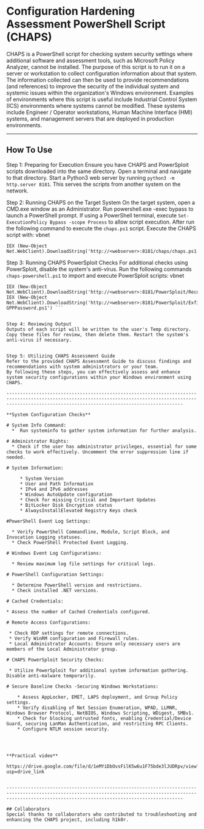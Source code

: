 # Configuration Hardening Assessment PowerShell Script (CHAPS)
CHAPS is a PowerShell script for checking system security settings where additional software and assessment tools, such as Microsoft Policy Analyzer, cannot be installed. The purpose of this script is to run it on a server or workstation to collect configuration information about that system. The information collected can then be used to provide recommendations (and references) to improve the security of the individual system and systemic issues within the organization's Windows environment. Examples of environments where this script is useful include Industrial Control System (ICS) environments where systems cannot be modified. These systems include Engineer / Operator workstations, Human Machine Interface (HMI) systems, and management servers that are deployed in production environments.

-------------------------------------------------------------------------------------------------------------------------------------------------------------------------------------------------------------

## How To Use

Step 1: Preparing for Execution
Ensure you have CHAPS and PowerSploit scripts downloaded into the same directory.
Open a terminal and navigate to that directory.
Start a Python3 web server by running ```python3 -m http.server 8181```. This serves the scripts from another system on the network.


Step 2: Running CHAPS on the Target System
On the target system, open a CMD.exe window as an Administrator.
Run powershell.exe -exec bypass to launch a PowerShell prompt.
If using a PowerShell terminal, execute ```Set-ExecutionPolicy Bypass -scope Process``` to allow script execution.
After  run the following command to execute the ```chaps.ps1``` script.
Execute the CHAPS script with:
vbnet
```Copy code
IEX (New-Object Net.WebClient).DownloadString('http://<webserver>:8181/chaps/chaps.ps1')
```

Step 3: Running CHAPS PowerSploit Checks
For additional checks using PowerSploit, disable the system's anti-virus.
Run the following commands ``` chaps-powershell.ps1```  to import and execute PowerSploit scripts:
vbnet
```Copy code
IEX (New-Object Net.WebClient).DownloadString('http://<webserver>:8181/PowerSploit/Recon/PowerView.ps1')
IEX (New-Object Net.WebClient).DownloadString('http://<webserver>:8181/PowerSploit/Exfiltration/Get-GPPPassword.ps1') ```


Step 4: Reviewing Output
Outputs of each script will be written to the user's Temp directory.
Copy these files for review, then delete them. Restart the system's anti-virus if necessary.


Step 5: Utilizing CHAPS Assessment Guide
Refer to the provided CHAPS Assessment Guide to discuss findings and recommendations with system administrators or your team.
By following these steps, you can effectively assess and enhance system security configurations within your Windows environment using CHAPS.

-------------------------------------------------------------------------------------------------------------------------------------------------------------------------------------------------------------

**System Configuration Checks**

# System Info Command:
  *  Run systeminfo to gather system information for further analysis.

# Administrator Rights:
  * Check if the user has administrator privileges, essential for some checks to work effectively. Uncomment the error suppression line if needed.

# System Information:

     * System Version
     * User and Path Information
     * IPv4 and IPv6 addresses
     * Windows AutoUpdate configuration
     * Check for missing Critical and Important Updates
     * BitLocker Disk Encryption status
     * AlwaysInstallElevated Registry Keys check

#PowerShell Event Log Settings:

  * Verify PowerShell Commandline, Module, Script Block, and Invocation Logging statuses.
  * Check PowerShell Protected Event Logging.

# Windows Event Log Configurations:

  * Review maximum log file settings for critical logs.

# PowerShell Configuration Settings:

  * Determine PowerShell version and restrictions.
  * Check installed .NET versions.

# Cached Credentials:

* Assess the number of Cached Credentials configured.

# Remote Access Configurations:

 * Check RDP settings for remote connections.
 * Verify WinRM configuration and Firewall rules.
 * Local Administrator Accounts: Ensure only necessary users are members of the Local Administrator group.

# CHAPS PowerSploit Security Checks:

 * Utilize PowerSploit for additional system information gathering. Disable anti-malware temporarily.

# Secure Baseline Checks -Securing Windows Workstations:

    * Assess AppLocker, EMET, LAPS deployment, and Group Policy settings.
    * Verify disabling of Net Session Enumeration, WPAD, LLMNR, Windows Browser Protocol, NetBIOS, Windows Scripting, WDigest, SMBv1.
    * Check for blocking untrusted fonts, enabling Credential/Device Guard, securing LanMan Authentication, and restricting RPC Clients.
    * Configure NTLM session security.




**Practical video**
 https://drive.google.com/file/d/1eMYiDbOvsFilK5w6u1F75bde3lJUDRpv/view?usp=drive_link


-------------------------------------------------------------------------------------------------------------------------------------------------------------------------------------------------------------

## Collaborators
Special thanks to collaborators who contributed to troubleshooting and enhancing the CHAPS project, including h1k0r.
